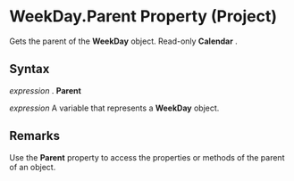 
# WeekDay.Parent Property (Project)

Gets the parent of the  **WeekDay** object. Read-only **Calendar** .


## Syntax

 _expression_ . **Parent**

 _expression_ A variable that represents a **WeekDay** object.


## Remarks

Use the  **Parent** property to access the properties or methods of the parent of an object.

